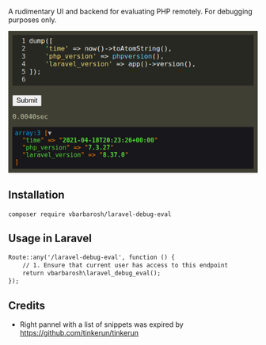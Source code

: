 A rudimentary UI and backend for evaluating PHP remotely.
For debugging purposes only.

![cover](cover.png)

## Installation

    composer require vbarbarosh/laravel-debug-eval

## Usage in Laravel

    Route::any('/laravel-debug-eval', function () {
        // 1. Ensure that current user has access to this endpoint
        return vbarbarosh\laravel_debug_eval();
    });

## Credits

* Right pannel with a list of snippets was expired by https://github.com/tinkerun/tinkerun
